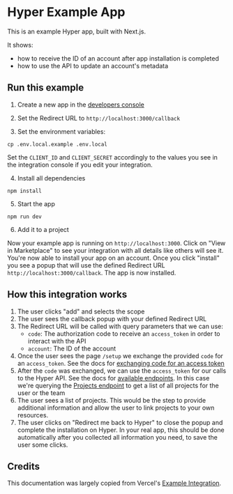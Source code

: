 # Hyper Example App

This is an example Hyper app, built with Next.js.

It shows:

- how to receive the ID of an account after app installation is completed
- how to use the API to update an account's metadata


## Run this example

1. Create a new app in the [developers console](https://hyper.co/developers)

2. Set the Redirect URL to `http://localhost:3000/callback`

3. Set the environment variables:

```
cp .env.local.example .env.local
```

Set the `CLIENT_ID` and `CLIENT_SECRET` accordingly to the values you see in the integration console if you edit your integration.

4. Install all dependencies

```
npm install
```

5. Start the app

```
npm run dev
```

6. Add it to a project

Now your example app is running on `http://localhost:3000`. Click on "View in Marketplace" to see your integration with all details like others will see it. You're now able to install your app on an account. Once you click "install" you see a popup that will use the defined Redirect URL `http://localhost:3000/callback`. The app is now installed.



## How this integration works

1. The user clicks "add" and selects the scope
2. The user sees the callback popup with your defined Redirect URL
3. The Redirect URL will be called with query parameters that we can use:
   - `code`: The authorization code to receive an `access_token` in order to interact with the API
   - `account`: The ID of the account
4. Once the user sees the page `/setup` we exchange the provided `code` for an `access_token`. See the docs for [exchanging code for an access token](https://vercel.com/docs/integrations#using-the-vercel-api/getting-an-access-token/exchanging-the-code-for-an-access-token)
5. After the `code` was exchanged, we can use the `access_token` for our calls to the Hyper API. See the docs for [available endpoints](https://vercel.com/docs/api#endpoints). In this case we're querying the [Projects endpoint](https://vercel.com/docs/api#endpoints/projects/get-projects) to get a list of all projects for the user or the team
6. The user sees a list of projects. This would be the step to provide additional information and allow the user to link projects to your own resources.
7. The user clicks on "Redirect me back to Hyper" to close the popup and complete the installation on Hyper. In your real app, this should be done automatically after you collected all information you need, to save the user some clicks.



## Credits

This documentation was largely copied from Vercel's [Example Integration](https://github.com/vercel/example-integration).
